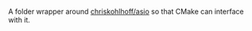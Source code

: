 A folder wrapper around [chriskohlhoff/asio](https://github.com/chriskohlhoff/asio) so that CMake can interface with it.